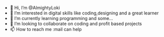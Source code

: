 - 👋 Hi, I’m @AlmightyLoki
- 👀 I’m interested in digital skills like coding,designing and a great learner
- 🌱 I’m currently learning programming and some...
- 💞️ I’m looking to collaborate on coding and profit based projects
- 📫 How to reach me :mail can help

<!---
AlmightyLoki/AlmightyLoki is a ✨ special ✨ repository because its `README.md` (this file) appears on your GitHub profile.
You can click the Preview link to take a look at your changes.
--->
